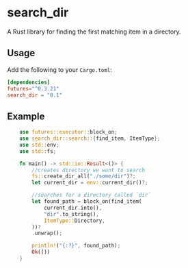 # search_dir

A Rust library for finding the first matching item in a directory.

## Usage

Add the following to your `Cargo.toml`:

```toml
[dependencies]
futures="^0.3.21"
search_dir = "0.1"
```

## Example

```rust
    use futures::executor::block_on;
    use search_dir::search::{find_item, ItemType};
    use std::env;
    use std::fs;

    fn main() -> std::io::Result<()> {
        //creates directory we want to search
        fs::create_dir_all("./some/dir")?;
        let current_dir = env::current_dir()?;

        //searches for a directory called `dir`
        let found_path = block_on(find_item(
            current_dir.into(),
            "dir".to_string(),
            ItemType::Directory,
        ))?
        .unwrap();

        println!("{:?}", found_path);
        Ok(())
    }
```
